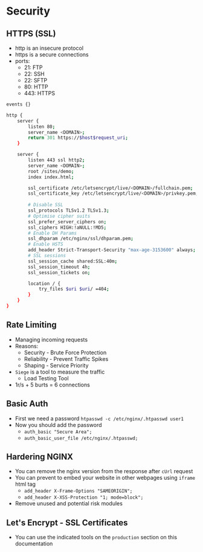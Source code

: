 # Security

## HTTPS (SSL)

* http is an insecure protocol
* https is a secure connections
* ports:
    * 21: FTP
    * 22: SSH
    * 22: SFTP
    * 80: HTTP
    * 443: HTTPS

```sh
events {}

http {
    server {
        listen 80;
        server_name <DOMAIN>;
        return 301 https://$host$request_uri;
    }

    server {
        listen 443 ssl http2;
        server_name <DOMAIN>;
        root /sites/demo;
        index index.html;

        ssl_certificate /etc/letsencrypt/live/<DOMAIN>/fullchain.pem;
        ssl_certificate_key /etc/letsencrypt/live/<DOMAIN>/privkey.pem;
        
        # Disable SSL
        ssl_protocols TLSv1.2 TLSv1.3;
        # Optimise cipher suits
        ssl_prefer_server_ciphers on;
        ssl_ciphers HIGH:!aNULL:!MD5;
        # Enable DH Params
        ssl_dhparam /etc/nginx/ssl/dhparam.pem;
        # Enable HSTS
        add_header Strict-Transport-Security "max-age-3153600" always;
        # SSL sessions
        ssl_session_cache shared:SSL:40m;
        ssl_session_timeout 4h;
        ssl_session_tickets on;

        location / {
            try_files $uri $uri/ =404;
        }   
    }
}
```

## Rate Limiting

* Managing incoming requests
* Reasons:
    * Security - Brute Force Protection
    * Reliability - Prevent Traffic Spikes
    * Shaping - Service Priority
* `Siege` is a tool to measure the traffic
    * Load Testing Tool
* 1r/s + 5 burts = 6 connections

## Basic Auth

* First we need a password `htpasswd -c /etc/nginx/.htpasswd user1` 
* Now you should add the password
    * `auth_basic "Secure Area";`
    * `auth_basic_user_file /etc/nginx/.htpasswd;`

## Hardering NGINX

* You can remove the nginx version from the response after `cUrl` request
* You can prevent to embed your website in other webpages using `iframe` html tag
    * `add_header X-Frame-Options "SAMEORIGIN";`
    * `add_header X-XSS-Protection "1; mode=block";`
* Remove unused and potential risk modules

## Let's Encrypt - SSL Certificates

* You can use the indicated tools on the `production` section on this documentation  